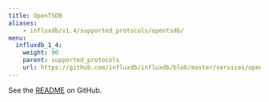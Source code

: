 ```yaml
---
title: OpenTSDB
aliases:
    - influxdb/v1.4/supported_protocols/opentsdb/
menu:
  influxdb_1_4:
    weight: 90
    parent: supported_protocols
    url: https://github.com/influxdb/influxdb/blob/master/services/opentsdb/README.md
---
```


See the [README](https://github.com/influxdata/influxdb/blob/master/services/opentsdb/README.md) on GitHub.
